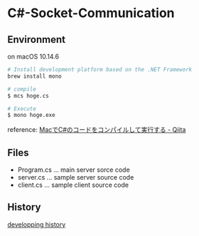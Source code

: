 # C#-Socket-Communication

## Environment

on macOS 10.14.6

```sh
# Install development platform based on the .NET Framework
brew install mono

# compile
$ mcs hoge.cs

# Execute
$ mono hoge.exe
```

reference: [MacでC#のコードをコンパイルして実行する - Qiita](https://qiita.com/matsuda_sinsuke/items/76068f4c396887459803)

## Files

- Program.cs ... main server sorce code
- server.cs ... sample server source code
- client.cs ... sample client source code

## History

[developping history](history.md)
